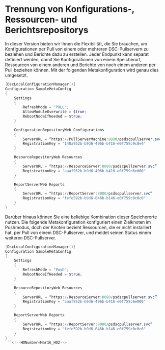 # Trennung von Konfigurations-, Ressourcen- und Berichtsrepositorys

In dieser Version bieten wir Ihnen die Flexibilität, die Sie brauchen, um Konfigurationen per Pull von einem oder mehreren DSC-Pullservern zu beziehen und Berichte dazu zu erstellen. Jeder Endpunkt kann separat definiert werden, damit Sie Konfigurationen von einem Speicherort, Ressourcen von einem anderen und Berichte von noch einem anderen per Pull beziehen können. Mit der folgenden Metakonfiguration wird genau dies umgesetzt.

```PowerShell
[DscLocalConfigurationManager()]
Configuration SampleMetaConfig
{
    Settings
    {
        RefreshMode = "PULL";
        AllowModuleOverwrite = $true;
        RebootNodeIfNeeded = $true;
    }

    ConfigurationRepositoryWeb Configurations
    {
        ServerURL = “https://PullServerMachine:8080/psdscpullserver.svc”
        RegistrationKey = "140a952b-b9d6-406b-b416-e0f759c9c0e4"
    }

    ResourceRepositoryWeb Resources
    {
        ServerURL = “https://ResourceServer:8080/psdscpullserver.svc”
        RegistrationKey = "aaaf952b-b9d6-406b-b416-e0f759c6e000"
    }

    ReportServerWeb Reports
    {
        ServerURL = “https://ReportServer:8080/psdscpullserver.svc”
        RegistrationKey = "fefe592b-b9d6-046b-b146-e0f759c0c0c0"
    }
}
```

Darüber hinaus können Sie eine beliebige Kombination dieser Speicherorte nutzen. Die folgende Metakonfiguration konfiguriert einen Zielknoten im Pushmodus, doch der Knoten bezieht Ressourcen, die er nicht installiert hat, per Pull von einem DSC-Pullserver, und meldet seinen Status einem weiteren DSC-Pullserver.


```PowerShell
[DscLocalConfigurationManager()]
Configuration SampleMetaConfig
{
    Settings
    {
        RefreshMode = "Push";
        RebootNodeIfNeeded = $true;
    }

    ResourceRepositoryWeb Resources
    {
        ServerURL = “https://ResourceServer:8080/psdscpullserver.svc”
        RegistrationKey = "aaaf952b-b9d6-406b-b416-e0f759c6e000"
    }

    ReportServerWeb Reports
    {
        ServerURL = “https://ReportServer:8080/psdscpullserver.svc”
        RegistrationKey = "fefe592b-b9d6-046b-b146-e0f759c0c0c0"
    }
}
```<!--HONumber=Mar16_HO2-->
